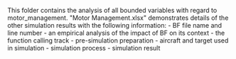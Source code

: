 This folder contains the analysis of all bounded variables with regard to motor_management.
"Motor Management.xlsx" demonstrates details of the other simulation results with the following information:
	- BF file name and line number
	- an empirical analysis of the impact of BF on its context
	- the function calling track
	- pre-simulation preparation
	- aircraft and target used in simulation
	- simulation process
	- simulation result